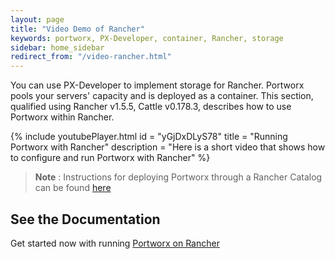 ```yaml
---
layout: page
title: "Video Demo of Rancher"
keywords: portworx, PX-Developer, container, Rancher, storage
sidebar: home_sidebar
redirect_from: "/video-rancher.html"
---
```


You can use PX-Developer to implement storage for Rancher. Portworx pools your servers' capacity and is deployed as a container.
This section, qualified using Rancher v1.5.5, Cattle v0.178.3, describes how to use Portworx within Rancher.

{%
    include youtubePlayer.html
    id = "yGjDxDLyS78"
    title = "Running Portworx with Rancher"
    description = "Here is a short video that shows how to configure and run Portworx with Rancher"
%}

>**Note** : Instructions for deploying Portworx through a Rancher Catalog can be found [here](https://github.com/portworx/rancher)

## See the Documentation
Get started now with running [Portworx on Rancher](/scheduler/rancher/install.html)
